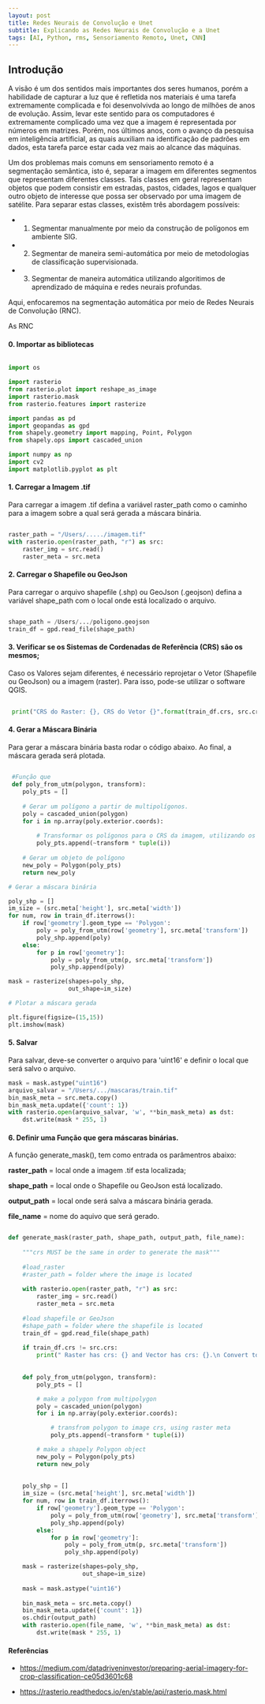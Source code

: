 ```yaml
---
layout: post
title: Redes Neurais de Convolução e Unet
subtitle: Explicando as Redes Neurais de Convolução e a Unet
tags: [AI, Python, rms, Sensoriamento Remoto, Unet, CNN]
---
```


## Introdução 

A visão é um dos sentidos mais importantes dos seres humanos, porém a habilidade de capturar a luz que é refletida nos materiais é uma tarefa extremamente complicada e foi desenvolvivda ao longo de milhões de anos de evolução. Assim, levar este sentido para os computadores é extremamente complicado uma vez que a imagem é representada por números em matrizes. Porém, nos últimos anos, com o avanço da pesquisa em inteligência artificial, as quais auxiliam na identificação de padrões em dados, esta tarefa parce estar cada vez mais ao alcance das máquinas.

Um dos problemas mais comuns em sensoriamento remoto é a segmentação semântica, isto é, separar a imagem em diferentes segmentos que representam diferentes classes. Tais classes em geral representam objetos que podem consistir em estradas, pastos, cidades, lagos e qualquer outro objeto de interesse que possa ser observado por uma imagem de satélite. Para separar estas classes, existêm três abordagem possíveis:

- 1. Segmentar manualmente por meio da construção de polígonos em ambiente SIG.

- 2. Segmentar de maneira semi-automática por meio de metodologias de classificação supervisionada.

- 3. Segmentar de maneira automática utilizando algoritimos de aprendizado de máquina e redes neurais profundas.


Aqui, enfocaremos na segmentação automática por meio de Redes Neurais de Convolução (RNC).

As RNC 



#### 0. Importar as bibliotecas

``` python

import os

import rasterio
from rasterio.plot import reshape_as_image
import rasterio.mask
from rasterio.features import rasterize

import pandas as pd
import geopandas as gpd
from shapely.geometry import mapping, Point, Polygon
from shapely.ops import cascaded_union

import numpy as np
import cv2
import matplotlib.pyplot as plt

```

#### 1. Carregar a Imagem .tif

Para carregar a imagem .tif defina a variável raster_path como o caminho para a imagem sobre a qual será gerada a máscara binária.

``` python

raster_path = "/Users/...../imagem.tif"
with rasterio.open(raster_path, "r") as src:
    raster_img = src.read()
    raster_meta = src.meta

```

#### 2. Carregar o Shapefile ou GeoJson 

Para carregar o arquivo shapefile (.shp) ou GeoJson (.geojson) defina a variável shape_path com o local onde está localizado o arquivo.


``` python

shape_path = /Users/.../poligono.geojson
train_df = gpd.read_file(shape_path)

```

#### 3. Verificar se os Sistemas de Cordenadas de Referência (CRS) são os mesmos;


Caso os Valores sejam diferentes, é necessário reprojetar o Vetor (Shapefile ou GeoJson) ou a imagem (raster). Para isso, pode-se utilizar o software QGIS.  

```python
 
 print("CRS do Raster: {}, CRS do Vetor {}".format(train_df.crs, src.crs))

```

#### 4. Gerar a Máscara Binária

Para gerar a máscara binária basta rodar o código abaixo. Ao final, a máscara gerada será plotada.

```python
 
 #Função que 
 def poly_from_utm(polygon, transform):
    poly_pts = []
    
    # Gerar um polígono a partir de multipolígonos.
    poly = cascaded_union(polygon)
    for i in np.array(poly.exterior.coords):
        
        # Transformar os polígonos para o CRS da imagem, utilizando os metadados do raster.
        poly_pts.append(~transform * tuple(i))
        
    # Gerar um objeto de polígono
    new_poly = Polygon(poly_pts)
    return new_poly

# Gerar a máscara binária

poly_shp = []
im_size = (src.meta['height'], src.meta['width'])
for num, row in train_df.iterrows():
    if row['geometry'].geom_type == 'Polygon':
        poly = poly_from_utm(row['geometry'], src.meta['transform'])
        poly_shp.append(poly)
    else:
        for p in row['geometry']:
            poly = poly_from_utm(p, src.meta['transform'])
            poly_shp.append(poly)

mask = rasterize(shapes=poly_shp,
                 out_shape=im_size)

# Plotar a máscara gerada

plt.figure(figsize=(15,15))
plt.imshow(mask)

```

#### 5. Salvar

Para salvar, deve-se converter o arquivo para 'uint16' e definir o local que será salvo o arquivo.

```python
mask = mask.astype("uint16")
arquivo_salvar = "/Users/.../mascaras/train.tif"
bin_mask_meta = src.meta.copy()
bin_mask_meta.update({'count': 1})
with rasterio.open(arquivo_salvar, 'w', **bin_mask_meta) as dst:
    dst.write(mask * 255, 1)

```

#### 6. Definir uma Função que gera máscaras binárias.

A função generate_mask(), tem como entrada os parâmentros abaixo:

**raster_path** = local onde a imagem .tif esta localizada;

**shape_path** = local onde o Shapefile ou GeoJson está localizado.

**output_path** = local onde será salva a máscara binária gerada.

**file_name** = nome do aquivo que será gerado.


```python

def generate_mask(raster_path, shape_path, output_path, file_name):
    
    """crs MUST be the same in order to generate the mask"""
    
    #load_raster
    #raster_path = folder where the image is located
    
    with rasterio.open(raster_path, "r") as src:
        raster_img = src.read()
        raster_meta = src.meta
    
    #load shapefile or GeoJson
    #shape_path = folder where the shapefile is located
    train_df = gpd.read_file(shape_path)
    
    if train_df.crs != src.crs:
        print(" Raster has crs: {} and Vector has crs: {}.\n Convert to the same Coordinate Reference System and try again!".format(src.crs,train_df.crs))
        
        
    def poly_from_utm(polygon, transform):
        poly_pts = []

        # make a polygon from multipolygon
        poly = cascaded_union(polygon)
        for i in np.array(poly.exterior.coords):

            # transfrom polygon to image crs, using raster meta
            poly_pts.append(~transform * tuple(i))

        # make a shapely Polygon object
        new_poly = Polygon(poly_pts)
        return new_poly
    
    
    poly_shp = []
    im_size = (src.meta['height'], src.meta['width'])
    for num, row in train_df.iterrows():
        if row['geometry'].geom_type == 'Polygon':
            poly = poly_from_utm(row['geometry'], src.meta['transform'])
            poly_shp.append(poly)
        else:
            for p in row['geometry']:
                poly = poly_from_utm(p, src.meta['transform'])
                poly_shp.append(poly)

    mask = rasterize(shapes=poly_shp,
                     out_shape=im_size)
    
    mask = mask.astype("uint16")
    
    bin_mask_meta = src.meta.copy()
    bin_mask_meta.update({'count': 1})
    os.chdir(output_path)
    with rasterio.open(file_name, 'w', **bin_mask_meta) as dst:
        dst.write(mask * 255, 1)


```


#### Referências

- https://medium.com/datadriveninvestor/preparing-aerial-imagery-for-crop-classification-ce05d3601c68

- https://rasterio.readthedocs.io/en/stable/api/rasterio.mask.html







